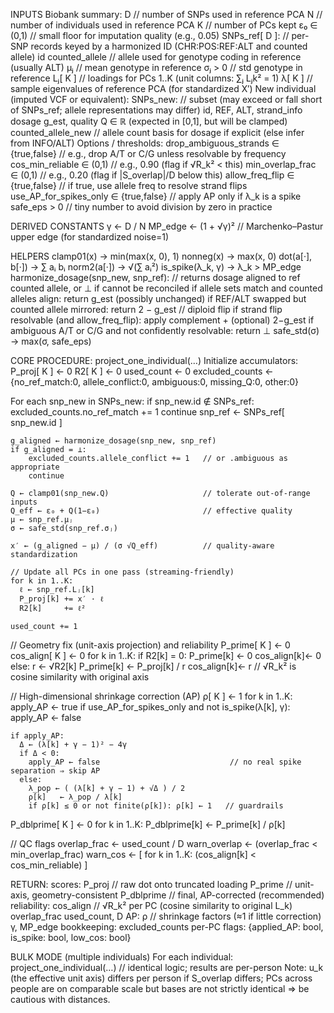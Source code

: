 INPUTS
  Biobank summary:
    D                         // number of SNPs used in reference PCA
    N                         // number of individuals used in reference PCA
    K                         // number of PCs kept
    ε₀ ∈ (0,1)               // small floor for imputation quality (e.g., 0.05)
    SNPs_ref[ D ]:            // per-SNP records keyed by a harmonized ID (CHR:POS:REF:ALT and counted allele)
      id
      counted_allele          // allele used for genotype coding in reference (usually ALT)
      μⱼ                      // mean genotype in reference
      σⱼ > 0                  // std genotype in reference
      Lⱼ[ K ]                 // loadings for PCs 1..K (unit columns: ∑ⱼ Lⱼk² = 1)
    λ[ K ]                    // sample eigenvalues of reference PCA (for standardized X′)
  New individual (imputed VCF or equivalent):
    SNPs_new:                 // subset (may exceed or fall short of SNPs_ref; allele representations may differ)
      id, REF, ALT, strand_info
      dosage g_est, quality Q ∈ ℝ (expected in [0,1], but will be clamped)
      counted_allele_new      // allele count basis for dosage if explicit (else infer from INFO/ALT)
  Options / thresholds:
    drop_ambiguous_strands ∈ {true,false}             // e.g., drop A/T or C/G unless resolvable by frequency
    cos_min_reliable ∈ (0,1)                          // e.g., 0.90 (flag if √R_k² < this)
    min_overlap_frac ∈ (0,1)                          // e.g., 0.20 (flag if |S_overlap|/D below this)
    allow_freq_flip ∈ {true,false}                    // if true, use allele freq to resolve strand flips
    use_AP_for_spikes_only ∈ {true,false}             // apply AP only if λ_k is a spike
    safe_eps > 0                                       // tiny number to avoid division by zero in practice

DERIVED CONSTANTS
  γ ← D / N
  MP_edge ← (1 + √γ)²                                  // Marchenko–Pastur upper edge (for standardized noise=1)

HELPERS
  clamp01(x)          → min(max(x, 0), 1)
  nonneg(x)           → max(x, 0)
  dot(a[·], b[·])     → ∑ aᵢ bᵢ
  norm2(a[·])         → √(∑ aᵢ²)
  is_spike(λ_k, γ)    → λ_k > MP_edge
  harmonize_dosage(snp_new, snp_ref):
      // returns dosage aligned to ref counted allele, or ⊥ if cannot be reconciled
      if allele sets match and counted alleles align:
          return g_est (possibly unchanged)
      if REF/ALT swapped but counted allele mirrored:
          return 2 − g_est                             // diploid flip
      if strand flip resolvable (and allow_freq_flip):
          apply complement + (optional) 2−g_est
      if ambiguous A/T or C/G and not confidently resolvable:
          return ⊥
  safe_std(σ)         → max(σ, safe_eps)

CORE PROCEDURE: project_one_individual(…)
  Initialize accumulators:
    P_proj[ K ]     ← 0
    R2[ K ]         ← 0
    used_count      ← 0
    excluded_counts ← {no_ref_match:0, allele_conflict:0, ambiguous:0, missing_Q:0, other:0}

  For each snp_new in SNPs_new:
    if snp_new.id ∉ SNPs_ref: 
        excluded_counts.no_ref_match += 1
        continue
    snp_ref ← SNPs_ref[ snp_new.id ]

    g_aligned ← harmonize_dosage(snp_new, snp_ref)
    if g_aligned = ⊥:
        excluded_counts.allele_conflict += 1   // or .ambiguous as appropriate
        continue

    Q ← clamp01(snp_new.Q)                     // tolerate out-of-range inputs
    Q_eff ← ε₀ + Q(1−ε₀)                       // effective quality
    μ ← snp_ref.μⱼ
    σ ← safe_std(snp_ref.σⱼ)

    x′ ← (g_aligned − μ) / (σ √Q_eff)          // quality-aware standardization

    // Update all PCs in one pass (streaming-friendly)
    for k in 1..K:
      ℓ ← snp_ref.Lⱼ[k]
      P_proj[k] += x′ · ℓ
      R2[k]     += ℓ²

    used_count += 1

  // Geometry fix (unit-axis projection) and reliability
  P_prime[ K ] ← 0
  cos_align[ K ] ← 0
  for k in 1..K:
    if R2[k] = 0:
      P_prime[k]  ← 0
      cos_align[k]← 0
    else:
      r ← √R2[k]
      P_prime[k]  ← P_proj[k] / r
      cos_align[k]← r                               // √R_k² is cosine similarity with original axis

  // High-dimensional shrinkage correction (AP)
  ρ[ K ] ← 1
  for k in 1..K:
    apply_AP ← true
    if use_AP_for_spikes_only and not is_spike(λ[k], γ):
      apply_AP ← false

    if apply_AP:
      Δ ← (λ[k] + γ − 1)² − 4γ
      if Δ < 0:
        apply_AP ← false                             // no real spike separation ⇒ skip AP
      else:
        λ_pop ← ( (λ[k] + γ − 1) + √Δ ) / 2
        ρ[k]   ← λ_pop / λ[k]
        if ρ[k] ≤ 0 or not finite(ρ[k]): ρ[k] ← 1   // guardrails

  P_dblprime[ K ] ← 0
  for k in 1..K:
    P_dblprime[k] ← P_prime[k] / ρ[k]

  // QC flags
  overlap_frac ← used_count / D
  warn_overlap ← (overlap_frac < min_overlap_frac)
  warn_cos     ← [ for k in 1..K: (cos_align[k] < cos_min_reliable) ]

  RETURN:
    scores:
      P_proj        // raw dot onto truncated loading
      P_prime       // unit-axis, geometry-consistent
      P_dblprime    // final, AP-corrected (recommended)
    reliability:
      cos_align     // √R_k² per PC (cosine similarity to original L_k)
      overlap_frac
      used_count, D
    AP:
      ρ             // shrinkage factors (≈1 if little correction)
      γ, MP_edge
    bookkeeping:
      excluded_counts
      per-PC flags: {applied_AP: bool, is_spike: bool, low_cos: bool}

BULK MODE (multiple individuals)
  For each individual:
    project_one_individual(…)                       // identical logic; results are per-person
  Note: u_k (the effective unit axis) differs per person if S_overlap differs; PCs across people
        are on comparable scale but bases are not strictly identical ⇒ be cautious with distances.

